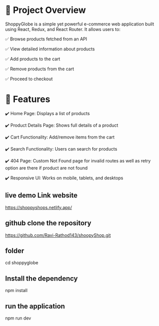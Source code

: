 # 📌 Project Overview
ShoppyGlobe is a simple yet powerful e-commerce web application built using React, Redux, and React Router. It allows users to:

✅ Browse products fetched from an API

✅ View detailed information about products

✅ Add products to the cart

✅ Remove products from the cart

✅ Proceed to checkout


# 🚀 Features

✔️ Home Page: Displays a list of products

✔️ Product Details Page: Shows full details of a product

✔️ Cart Functionality: Add/remove items from the cart

✔️ Search Functionality: Users can search for products

✔️ 404 Page: Custom Not Found page for invalid routes as well as retry option are there if product are not found

✔️ Responsive UI: Works on mobile, tablets, and desktops

## live demo Link website
https://shoppyshops.netlify.app/

## github clone the repository
https://github.com/Ravi-Rathod143/shoopyShop.git

## folder
cd shoppyglobe

## Install the dependency
npm install

## run the application
npm run dev














